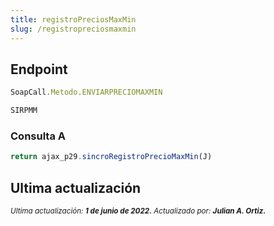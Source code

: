 ```yaml
---
title: registroPreciosMaxMin
slug: /registropreciosmaxmin
---
```


## Endpoint

```js title="Endpoint"
SoapCall.Metodo.ENVIARPRECIOMAXMIN

SIRPMM
```

### Consulta A

```js
return ajax_p29.sincroRegistroPrecioMaxMin(J)
```

## Ultima actualización

<div class='ultima-actualizacion'> 
    <small> 
        <i> Ultima actualización: <b> 1 de junio de 2022.</b> </i> 
    </small> 
    <small> 
        <i> Actualizado por: <b> Julian A. Ortiz.</b> </i> 
    </small> 
</div>
